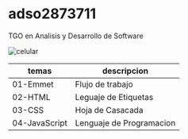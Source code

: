 # adso2873711
TGO en Analisis y Desarrollo de Software

![celular](https://encrypted-tbn0.gstatic.com/images?q=tbn:ANd9GcQhvvMjjbQYr85UJ4y5Oy6wvMO9QqqhyEs4Ew&usqp=CAU)

| temas | descripcion |
| ----- | ----------- |
| 01-Emmet | Flujo de trabajo |
| 02-HTML | Leguaje de Etiquetas |
| 03-CSS | Hoja de Casacada |
| 04-JavaScript | Lenguaje de Programacion |
